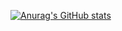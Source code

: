 [![Anurag's GitHub stats](https://github-readme-stats.vercel.app/api?username=tkr5476)](https://github.com/tkr5476/github-readme-stats)
